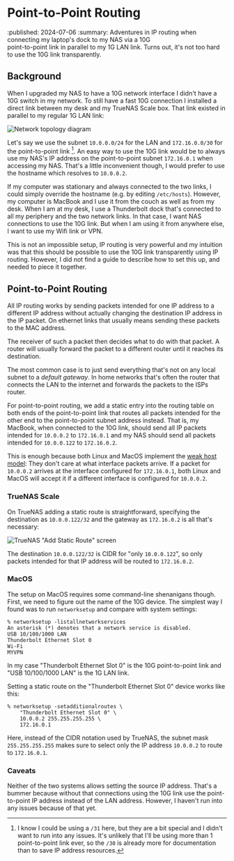 # Point-to-Point Routing
:published: 2024-07-06
:summary: Adventures in IP routing when connecting my laptop's dock to my NAS via a 10G \
          point-to-point link in parallel to my 1G LAN link. Turns out, it's not too hard \
          to use the 10G link transparently.

## Background

When I upgraded my NAS to have a 10G network interface I didn't have a 10G switch in my network. To
still have a fast 10G connection I installed a direct link between my desk and my TrueNAS Scale box.
That link existed in parallel to my regular 1G LAN link:

![Network topology diagram](/point-to-point-routing/topology.png)

Let's say we use the subnet `10.0.0.0/24` for the LAN and `172.16.0.0/30` for the point-to-point
link [^1]. An easy way to use the 10G link would be to always use my NAS's IP address on the
point-to-point subnet `172.16.0.1` when accessing my NAS. That's a little inconvenient though, I
would prefer to use the hostname which resolves to `10.0.0.2`.

[^1]: I know I could be using a `/31` here, but they are a bit special and I didn't want to run into
any issues. It's unlikely that I'll be using more than 1 point-to-point link ever, so the `/30` is
already more for documentation than to save IP address resources.

If my computer was stationary and always connected to the two links, I could simply override the
hostname (e.g. by editing `/etc/hosts`). However, my computer is MacBook and I use it from the couch
as well as from my desk. When I am at my desk, I use a Thunderbolt dock that's connected to all my
periphery and the two network links. In that case, I want NAS connections to use the 10G link. But
when I am using it from anywhere else, I want to use my Wifi link or VPN.

This is not an impossible setup, IP routing is very powerful and my intuition was that this should
be possible to use the 10G link transparently using IP routing. However, I did not find a guide to
describe how to set this up, and needed to piece it together.

## Point-to-Point Routing

All IP routing works by sending packets intended for one IP address to a different IP address
without actually changing the destination IP address in the IP packet. On ethernet links that
usually means sending these packets to the MAC address.

The receiver of such a packet then decides what to do with that packet. A router will usually
forward the packet to a different router until it reaches its destination.

The most common case is to just send everything that's not on any local subnet to a *default
gateway*. In home networks that's often the router that connects the LAN to the internet and
forwards the packets to the ISPs router.

For point-to-point routing, we add a static entry into the routing table on both ends of the
point-to-point link that routes all packets intended for the other end to the point-to-point subnet
address instead. That is, my MacBook, when connected to the 10G link, should send all IP packets
intended for `10.0.0.2` to `172.16.0.1` and my NAS should send all packets intended for `10.0.0.122`
to `172.16.0.2`.

This is enough because both Linux and MacOS implement the [weak host
model](https://en.wikipedia.org/wiki/Host_model): They don't care at what interface packets arrive.
If a packet for `10.0.0.2` arrives at the interface configured for `172.16.0.1`, both Linux and
MacOS will accept it if a different interface is configured for `10.0.0.2`.

### TrueNAS Scale

On TrueNAS adding a static route is straightforward, specifying the destination as `10.0.0.122/32`
and the gateway as `172.16.0.2` is all that's necessary:

![TrueNAS "Add Static Route" screen](/point-to-point-routing/truenas.png)

The destination `10.0.0.122/32` is CIDR for "only `10.0.0.122`", so only packets intended for that
IP address will be routed to `172.16.0.2`.

### MacOS

The setup on MacOS requires some command-line shenanigans though. First, we need to figure out the
name of the 10G device. The simplest way I found was to run `networksetup` and compare with system
settings:

```plaintext {linenos=false}
% networksetup -listallnetworkservices
An asterisk (*) denotes that a network service is disabled.
USB 10/100/1000 LAN
Thunderbolt Ethernet Slot 0
Wi-Fi
MYVPN
```

In my case "Thunderbolt Ethernet Slot 0" is the 10G point-to-point link and "USB 10/100/1000 LAN" is
the 1G LAN link.

Setting a static route on the "Thunderbolt Ethernet Slot 0"  device works like this:

```plaintext {linenos=false}
% networksetup -setadditionalroutes \
    "Thunderbolt Ethernet Slot 0" \
    10.0.0.2 255.255.255.255 \ 
    172.16.0.1
```

Here, instead of the CIDR notation used by TrueNAS, the subnet mask `255.255.255.255` makes sure to
select only the IP address `10.0.0.2` to route to `172.16.0.1`.

### Caveats

Neither of the two systems allows setting the source IP address. That's a bummer because without
that connections using the 10G link use the point-to-point IP address instead of the LAN address.
However, I haven't run into any issues because of that yet.